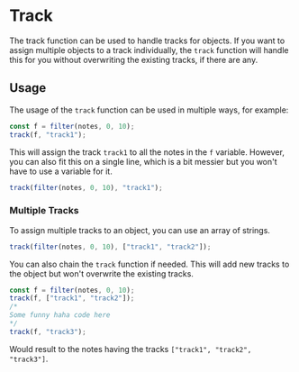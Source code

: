 # Track

The track function can be used to handle tracks for objects. If you want to assign multiple objects to a track individually, the `track` function will handle this for you without overwriting the existing tracks, if there are any.

## Usage

The usage of the `track` function can be used in multiple ways, for example:

```ts
const f = filter(notes, 0, 10);
track(f, "track1");
```

This will assign the track `track1` to all the notes in the `f` variable. However, you can also fit this on a single line, which is a bit messier but you won't have to use a variable for it.

```ts
track(filter(notes, 0, 10), "track1");
```

### Multiple Tracks

To assign multiple tracks to an object, you can use an array of strings.

```ts
track(filter(notes, 0, 10), ["track1", "track2"]);
```

You can also chain the `track` function if needed. This will add new tracks to the object but won't overwrite the existing tracks.

```ts
const f = filter(notes, 0, 10);
track(f, ["track1", "track2"]);
/*
Some funny haha code here
*/
track(f, "track3");
```

Would result to the notes having the tracks `["track1", "track2", "track3"]`.